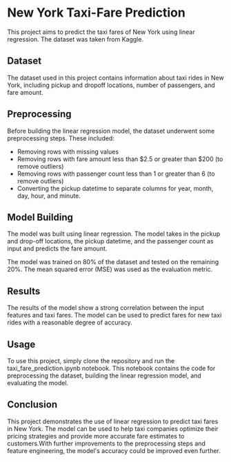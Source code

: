 # New York Taxi-Fare Prediction

This project aims to predict the taxi fares of New York using linear regression. The dataset was taken from Kaggle.

## Dataset
The dataset used in this project contains information about taxi rides in New York, including pickup and dropoff locations, number of passengers, and fare amount.

## Preprocessing

Before building the linear regression model, the dataset underwent some preprocessing steps. These included:

* Removing rows with missing values
* Removing rows with fare amount less than $2.5 or greater than $200 (to remove outliers)
* Removing rows with passenger count less than 1 or greater than 6 (to remove outliers)
* Converting the pickup datetime to separate columns for year, month, day, hour, and minute.


## Model Building
The model was built using linear regression. The model takes in the pickup and drop-off locations, the pickup datetime, and the passenger count as input and predicts the fare amount.

The model was trained on 80% of the dataset and tested on the remaining 20%. The mean squared error (MSE) was used as the evaluation metric.

## Results
The results of the model show a strong correlation between the input features and taxi fares. The model can be used to predict fares for new taxi rides with a reasonable degree of accuracy.

## Usage 
To use this project, simply clone the repository and run the taxi_fare_prediction.ipynb notebook. This notebook contains the code for preprocessing the dataset, building the linear regression model, and evaluating the model.

## Conclusion
This project demonstrates the use of linear regression to predict taxi fares in New York. The model can be used to help taxi companies optimize their pricing strategies and provide more accurate fare estimates to customers.With further improvements to the preprocessing steps and feature engineering, the model's accuracy could be improved even further.

